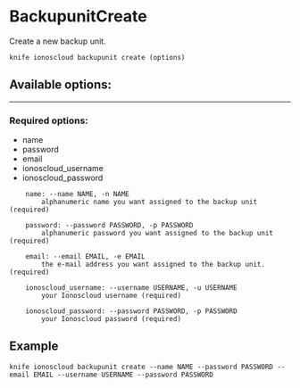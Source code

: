 # BackupunitCreate

Create a new backup unit.

    knife ionoscloud backupunit create (options)


## Available options:
---

### Required options:
* name
* password
* email
* ionoscloud_username
* ionoscloud_password

```
    name: --name NAME, -n NAME
        alphanumeric name you want assigned to the backup unit (required)

    password: --password PASSWORD, -p PASSWORD
        alphanumeric password you want assigned to the backup unit (required)

    email: --email EMAIL, -e EMAIL
        the e-mail address you want assigned to the backup unit. (required)

    ionoscloud_username: --username USERNAME, -u USERNAME
        your Ionoscloud username (required)

    ionoscloud_password: --password PASSWORD, -p PASSWORD
        your Ionoscloud password (required)

```
## Example

```text
knife ionoscloud backupunit create --name NAME --password PASSWORD --email EMAIL --username USERNAME --password PASSWORD
```
